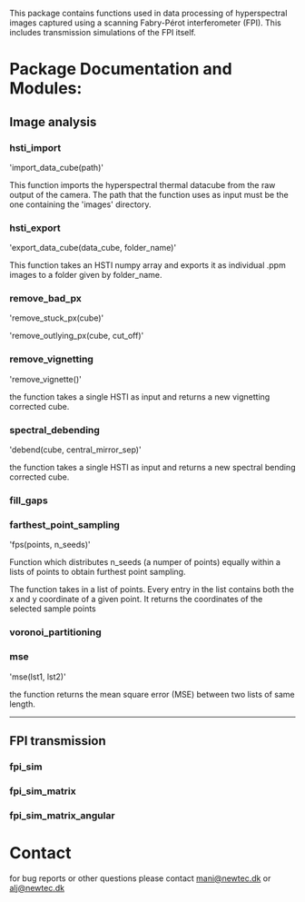 This package contains functions used in data processing of hyperspectral images
captured using a scanning Fabry-Pérot interferometer (FPI). This includes transmission
simulations of the FPI itself.


# Package Documentation and Modules:

## Image analysis

### hsti_import

  'import_data_cube(path)'

  This function imports the hyperspectral thermal datacube from the raw output of the camera. The path that the function uses as input must be the one containing the 'images' directory.

### hsti_export

  'export_data_cube(data_cube, folder_name)'

  This function takes an HSTI numpy array and exports it as individual .ppm
  images to a folder given by folder_name.


### remove_bad_px

  'remove_stuck_px(cube)'


  'remove_outlying_px(cube, cut_off)'


### remove_vignetting

  'remove_vignette()'

  the function takes a single HSTI as input and returns a new vignetting corrected cube.


### spectral_debending

  'debend(cube, central_mirror_sep)'

  the function takes a single HSTI as input and returns a new spectral bending corrected cube.


### fill_gaps



### farthest_point_sampling

  'fps(points, n_seeds)'

  Function which distributes n_seeds (a numper of points) equally within a lists
  of points to obtain furthest point sampling.

  The function takes in a list of points. Every entry in the list contains both the
  x and y coordinate of a given point. It returns the coordinates of the selected
  sample points



### voronoi_partitioning



### mse

  'mse(lst1, lst2)'

  the function returns the mean square error (MSE) between two lists of same length.


-------------------
## FPI transmission

### fpi_sim



### fpi_sim_matrix



### fpi_sim_matrix_angular


# Contact

  for bug reports or other questions please contact mani@newtec.dk or alj@newtec.dk

